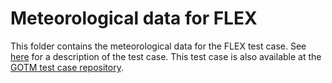 # Meteorological data for FLEX

This folder contains the meteorological data for the FLEX test case. See [here](https://gotm.net/cases/flex/) for a description of the test case. This test case is also available at the [GOTM test case repository](https://github.com/gotm-model/cases/tree/master/flex).
